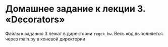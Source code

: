 # Домашнее задание к лекции 3. «Decorators»
Файлы к заданию 3 лежат в директории `regex_hw`. Весь код выполняется через main.py в коневой директории
